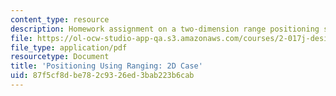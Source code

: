 ```yaml
---
content_type: resource
description: Homework assignment on a two-dimension range positioning system.
file: https://ol-ocw-studio-app-qa.s3.amazonaws.com/courses/2-017j-design-of-electromechanical-robotic-systems-fall-2009/87f5cf8dbe782c9326ed3bab223b6cab_MIT2_017JF09_p33.pdf
file_type: application/pdf
resourcetype: Document
title: 'Positioning Using Ranging: 2D Case'
uid: 87f5cf8d-be78-2c93-26ed-3bab223b6cab
---
```

